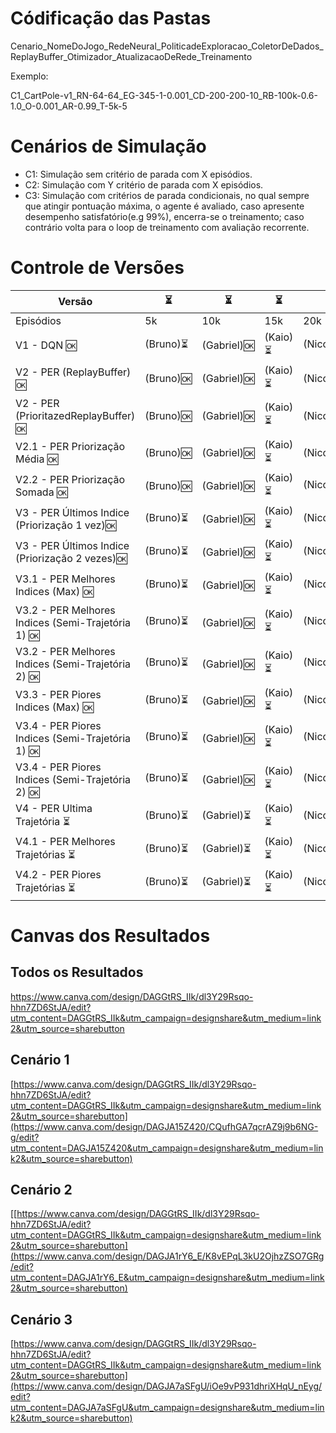 # Códificação das Pastas
Cenario_NomeDoJogo_RedeNeural_PoliticadeExploracao_ColetorDeDados_ReplayBuffer_Otimizador_AtualizacaoDeRede_Treinamento

Exemplo:

C1_CartPole-v1_RN-64-64_EG-345-1-0.001_CD-200-200-10_RB-100k-0.6-1.0_O-0.001_AR-0.99_T-5k-5

# Cenários de Simulação
* C1: Simulação sem critério de parada com X episódios.
* C2: Simulação com Y critério de parada com X episódios.
* C3: Simulação com critérios de parada condicionais, no qual sempre que atingir pontuação máxima, o agente é avaliado, caso apresente desempenho satisfatório(e.g 99%), encerra-se o treinamento; caso contrário volta para o loop de treinamento com avaliação recorrente.

# Controle de Versões 
| Versão | ⏳ |⏳|⏳|⏳|
|--------|-------------|-----|-----|-----|
| Episódios       | 5k | 10k | 15k | 20k          |
|V1 - DQN 🆗|                                    (Bruno)⏳| (Gabriel)🆗|(Kaio)⏳|(Nicolas)⏳|
|V2 - PER (ReplayBuffer) 🆗   |                  (Bruno)🆗| (Gabriel)🆗|(Kaio)⏳|(Nicolas)🆗|
|V2 - PER (PrioritazedReplayBuffer) 🆗   |       (Bruno)🆗| (Gabriel)🆗|(Kaio)⏳|(Nicolas)🆗|
|V2.1 - PER Priorização Média  🆗  |             (Bruno)🆗| (Gabriel)🆗|(Kaio)⏳|(Nicolas)🆗|
|V2.2 - PER Priorização Somada  🆗  |            (Bruno)🆗| (Gabriel)🆗|(Kaio)⏳|(Nicolas)⏳|
|V3 - PER Últimos Indice (Priorização 1 vez)🆗 |                      (Bruno)⏳| (Gabriel)🆗|(Kaio)⏳|(Nicolas)⏳|
|V3 - PER Últimos Indice (Priorização 2 vezes)🆗 |                      (Bruno)⏳| (Gabriel)🆗|(Kaio)⏳|(Nicolas)⏳|
|V3.1 - PER Melhores Indices (Max)  🆗  |              (Bruno)⏳| (Gabriel)🆗|(Kaio)⏳|(Nicolas)⏳|
|V3.2 - PER Melhores Indices (Semi-Trajetória 1)  🆗  |              (Bruno)⏳| (Gabriel)🆗|(Kaio)⏳|(Nicolas)⏳|
|V3.2 - PER Melhores Indices (Semi-Trajetória 2)  🆗  |              (Bruno)⏳| (Gabriel)🆗|(Kaio)⏳|(Nicolas)⏳|
|V3.3 - PER Piores Indices (Max)  🆗  |              (Bruno)⏳| (Gabriel)🆗|(Kaio)⏳|(Nicolas)⏳|
|V3.4 - PER Piores Indices (Semi-Trajetória 1)  🆗  |              (Bruno)⏳| (Gabriel)🆗|(Kaio)⏳|(Nicolas)⏳|
|V3.4 - PER Piores Indices (Semi-Trajetória 2)  🆗  |              (Bruno)⏳| (Gabriel)🆗|(Kaio)⏳|(Nicolas)⏳|
|V4 - PER Ultima Trajetória ⏳  |                (Bruno)⏳| (Gabriel)⏳|(Kaio)⏳|(Nicolas)⏳|
|V4.1 - PER Melhores Trajetórias ⏳   |          (Bruno)⏳| (Gabriel)⏳|(Kaio)⏳|(Nicolas)⏳|
|V4.2 - PER Piores Trajetórias ⏳ |              (Bruno)⏳| (Gabriel)⏳|(Kaio)⏳|(Nicolas)⏳|

# Canvas dos Resultados
## Todos os Resultados
https://www.canva.com/design/DAGGtRS_IIk/dl3Y29Rsqo-hhn7ZD6StJA/edit?utm_content=DAGGtRS_IIk&utm_campaign=designshare&utm_medium=link2&utm_source=sharebutton
## Cenário 1
[https://www.canva.com/design/DAGGtRS_IIk/dl3Y29Rsqo-hhn7ZD6StJA/edit?utm_content=DAGGtRS_IIk&utm_campaign=designshare&utm_medium=link2&utm_source=sharebutton](https://www.canva.com/design/DAGJA15Z420/CQufhGA7qcrAZ9j9b6NG-g/edit?utm_content=DAGJA15Z420&utm_campaign=designshare&utm_medium=link2&utm_source=sharebutton)
## Cenário 2
[[https://www.canva.com/design/DAGGtRS_IIk/dl3Y29Rsqo-hhn7ZD6StJA/edit?utm_content=DAGGtRS_IIk&utm_campaign=designshare&utm_medium=link2&utm_source=sharebutton](https://www.canva.com/design/DAGJA1rY6_E/K8vEPqL3kU2OjhzZSO7GRg/edit?utm_content=DAGJA1rY6_E&utm_campaign=designshare&utm_medium=link2&utm_source=sharebutton)
## Cenário 3
[https://www.canva.com/design/DAGGtRS_IIk/dl3Y29Rsqo-hhn7ZD6StJA/edit?utm_content=DAGGtRS_IIk&utm_campaign=designshare&utm_medium=link2&utm_source=sharebutton](https://www.canva.com/design/DAGJA7aSFgU/iOe9vP931dhriXHqU_nEyg/edit?utm_content=DAGJA7aSFgU&utm_campaign=designshare&utm_medium=link2&utm_source=sharebutton)
